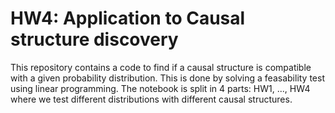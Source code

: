 # HW4: Application to Causal structure discovery
This repository contains a code to find if a causal structure is compatible with a given probability distribution. This is done by solving a feasability test using linear programming. The notebook is split in 4 parts: HW1, ..., HW4 where we test different distributions with different causal structures. 
